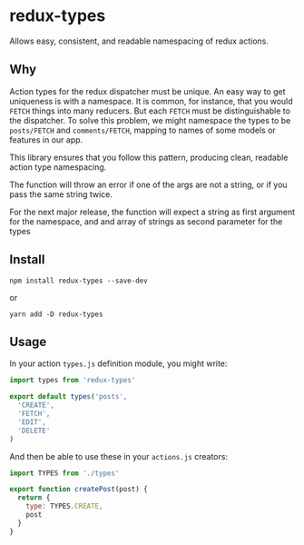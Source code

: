 # redux-types

Allows easy, consistent, and readable namespacing of redux actions.

## Why

Action types for the redux dispatcher must be unique.  An easy way to get uniqueness is with a namespace.  It is common, for instance, that you would `FETCH` things into many reducers.  But each `FETCH` must be distinguishable to the dispatcher.  To solve this problem, we might namespace the types to be `posts/FETCH` and `comments/FETCH`, mapping to names of some models or features in our app.

This library ensures that you follow this pattern, producing clean, readable action type namespacing.

The function will throw an error if one of the args are not a string, or if you pass the same string twice. 

For the next major release, the function will expect a string as first argument for the namespace, and and array of strings as second parameter for the types

## Install

```
npm install redux-types --save-dev
```
or
```
yarn add -D redux-types
```

## Usage

In your action `types.js` definition module, you might write:

```js
import types from 'redux-types'

export default types('posts',
  'CREATE',
  'FETCH',
  'EDIT',
  'DELETE'
)
```

And then be able to use these in your `actions.js` creators:

```js
import TYPES from './types'

export function createPost(post) {
  return {
    type: TYPES.CREATE,
    post
  }
}
```
